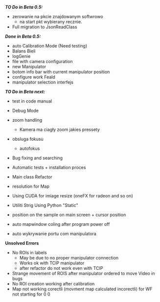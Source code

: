 ***TO Do in Beta 0.5:***

- zerowanie na pkcie znajdowanym softwrowo
   - na start pkt wybierany recznie.
- Full migration to JsonReadClass

***Done in Beta 0.5:***
- auto Calibration Mode (Need testing)
- Balans Bieli
- logGenie
- file with camera configuration
- new Manipulator
- botom info bar with current manipulator position
- configure work Feald
- manipulator selection interfejs

***TO Do in Beta next:***

- test in code manual

- Debug Mode

- zoom handling
  - Kamera ma ciagły zoom jakies pressety

- obsluga fokusu
  - autofokus

- Bug fixing and searching

- Automatic tests + installation proces

- Main class Refactor

- resolution for Map

- Using CUDA for imiage resize (oneFX for radeon and so on)

- Utiliti Strig Using Python "Static"

- position on the sample on main screen + cursor position

- auto mapwindow coling after program power off

- auto wykrywanie portu com manipulatora

**Unsolved Errors**

- No ROIs in labels
  - May be due to no proper manipulator connection
  - Works ok with TCIP manipulator
  - after refactor do not work even with TCIP
- Strange movement of ROIS after manipulator ordered to move Video in bugs
- No ROI creation working after calibration
- Map not working corectli (movment map calculated incorectli) for WF not starting for 0 0